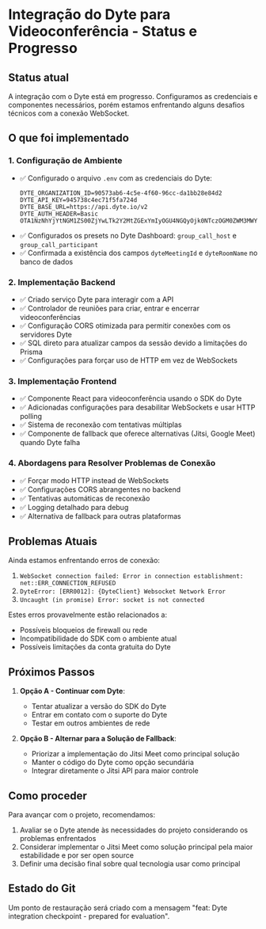 # Integração do Dyte para Videoconferência - Status e Progresso

## Status atual
A integração com o Dyte está em progresso. Configuramos as credenciais e componentes necessários, porém estamos enfrentando alguns desafios técnicos com a conexão WebSocket.

## O que foi implementado

### 1. Configuração de Ambiente
- ✅ Configurado o arquivo `.env` com as credenciais do Dyte:
  ```
  DYTE_ORGANIZATION_ID=90573ab6-4c5e-4f60-96cc-da1bb28e84d2
  DYTE_API_KEY=945738c4ec71f5fa724d
  DYTE_BASE_URL=https://api.dyte.io/v2
  DYTE_AUTH_HEADER=Basic OTA1NzNhYjYtNGM1ZS00ZjYwLTk2Y2MtZGExYmIyOGU4NGQyOjk0NTczOGM0ZWM3MWY1ZmE3MjRk
  ```
- ✅ Configurados os presets no Dyte Dashboard: `group_call_host` e `group_call_participant`
- ✅ Confirmada a existência dos campos `dyteMeetingId` e `dyteRoomName` no banco de dados

### 2. Implementação Backend
- ✅ Criado serviço Dyte para interagir com a API
- ✅ Controlador de reuniões para criar, entrar e encerrar videoconferências
- ✅ Configuração CORS otimizada para permitir conexões com os servidores Dyte
- ✅ SQL direto para atualizar campos da sessão devido a limitações do Prisma
- ✅ Configurações para forçar uso de HTTP em vez de WebSockets

### 3. Implementação Frontend
- ✅ Componente React para videoconferência usando o SDK do Dyte
- ✅ Adicionadas configurações para desabilitar WebSockets e usar HTTP polling
- ✅ Sistema de reconexão com tentativas múltiplas
- ✅ Componente de fallback que oferece alternativas (Jitsi, Google Meet) quando Dyte falha

### 4. Abordagens para Resolver Problemas de Conexão
- ✅ Forçar modo HTTP instead de WebSockets
- ✅ Configurações CORS abrangentes no backend
- ✅ Tentativas automáticas de reconexão
- ✅ Logging detalhado para debug
- ✅ Alternativa de fallback para outras plataformas

## Problemas Atuais

Ainda estamos enfrentando erros de conexão:
1. `WebSocket connection failed: Error in connection establishment: net::ERR_CONNECTION_REFUSED`
2. `DyteError: [ERR0012]: {DyteClient} Websocket Network Error`
3. `Uncaught (in promise) Error: socket is not connected`

Estes erros provavelmente estão relacionados a:
- Possíveis bloqueios de firewall ou rede
- Incompatibilidade do SDK com o ambiente atual
- Possíveis limitações da conta gratuita do Dyte

## Próximos Passos

1. **Opção A - Continuar com Dyte**: 
   - Tentar atualizar a versão do SDK do Dyte
   - Entrar em contato com o suporte do Dyte
   - Testar em outros ambientes de rede

2. **Opção B - Alternar para a Solução de Fallback**:
   - Priorizar a implementação do Jitsi Meet como principal solução
   - Manter o código do Dyte como opção secundária
   - Integrar diretamente o Jitsi API para maior controle

## Como proceder

Para avançar com o projeto, recomendamos:
1. Avaliar se o Dyte atende às necessidades do projeto considerando os problemas enfrentados
2. Considerar implementar o Jitsi Meet como solução principal pela maior estabilidade e por ser open source
3. Definir uma decisão final sobre qual tecnologia usar como principal

## Estado do Git

Um ponto de restauração será criado com a mensagem "feat: Dyte integration checkpoint - prepared for evaluation". 